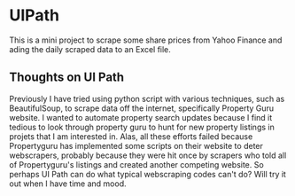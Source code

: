 # UIPath
 This is a mini project to scrape some share prices from Yahoo Finance and ading the daily scraped data to an Excel file.
 
 ## Thoughts on UI Path
 Previously I have tried using python script with various techniques, such as BeautifulSoup, to scrape data off the internet, specifically Property Guru website.
 I wanted to automate property search updates because I find it tedious to look through property guru to hunt for new property listings in projets that I am interested in.
 Alas, all these efforts failed because Propertyguru has implemented some scripts on their website to deter webscrapers, probably because they were hit once by scrapers who told all of Propertyguru's listings and created another competing website.
 So perhaps UI Path can do what typical webscraping codes can't do? Will try it out when I have time and mood. 
